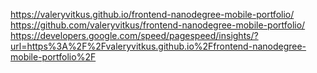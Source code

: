 https://valeryvitkus.github.io/frontend-nanodegree-mobile-portfolio/
https://github.com/valeryvitkus/frontend-nanodegree-mobile-portfolio/
https://developers.google.com/speed/pagespeed/insights/?url=https%3A%2F%2Fvaleryvitkus.github.io%2Ffrontend-nanodegree-mobile-portfolio%2F
